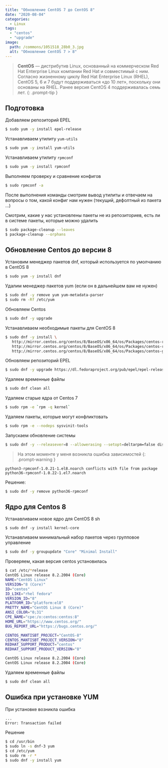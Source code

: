 ```yaml
---
title: "Обновление CentOS 7 до CentOS 8"
date: "2020-08-04"
categories: 
  - Linux
tags: 
  - "centos"
  - "upgrade"
image:
  path: /commons/1051518_28b0_3.jpg
  alt: "Обновление CentOS 7 > 8"
---
```


> **CentOS** — дистрибутив Linux, основанный на коммерческом Red Hat Enterprise Linux компании Red Hat и совместимый с ним. Согласно жизненному циклу Red Hat Enterprise Linux (RHEL), CentOS 5, 6 и 7 будут поддерживаться «до 10 лет», поскольку они основаны на RHEL. Ранее версия CentOS 4 поддерживалась семь лет.
{: .prompt-tip }

## Подготовка

Добавляем репозиторий EPEL

```sh
$ sudo yum -y install epel-release
```

Устанавливаем утилиту `yum-utils`

```sh
$ sudo yum -y install yum-utils
```

Устанавливаем утилиту `rpmconf`

```sh
$ sudo yum -y install rpmconf
```

Выполняем проверку и сравнение конфигов

```sh
$ sudo rpmconf -a
```

После выполнения команды смотрим вывод утилиты и отвечаем на вопросы о том, какой конфиг нам нужен (текущий, дефолтный из пакета …)

Смотрим, какие у нас установлены пакеты не из репозиториев, есть ли в системе пакеты, которые можно удалить

```sh
$ sudo package-cleanup --leaves
$ package-cleanup --orphans
```

## Обновление Centos до версии 8

Установим менеджер пакетов dnf, который используется по умолчанию в CentOS 8

```sh
$ sudo yum -y install dnf
```

Удалим менеджер пакетов yum (если он в дальнейшем вам не нужен)

```sh
$ sudo dnf -y remove yum yum-metadata-parser
$ sudo rm -Rf /etc/yum
```

Обновляем Centos

```sh
$ sudo dnf -y upgrade
```

Устанавливаем необходимые пакеты для CentOS 8

```sh
$ sudo dnf -y install \
   http://mirror.centos.org/centos/8/BaseOS/x86_64/os/Packages/centos-repos-8.2-2.2004.0.1.el8.x86_64.rpm \
   http://mirror.centos.org/centos/8/BaseOS/x86_64/os/Packages/centos-release-8.2-2.2004.0.1.el8.x86_64.rpm \
   http://mirror.centos.org/centos/8/BaseOS/x86_64/os/Packages/centos-gpg-keys-8.2-2.2004.0.1.el8.noarch.rpm
```

Обновляем репозиторий EPEL

```sh
$ sudo dnf -y upgrade https://dl.fedoraproject.org/pub/epel/epel-release-latest-8.noarch.rpm
```

Удаляем временные файлы

```sh
$ sudo dnf clean all
```

Удаляем старые ядра от Centos 7

```sh
$ sudo rpm -e `rpm -q kernel`
```

Удаляем пакеты, которые могут конфликтовать

```sh
$ sudo rpm -e --nodeps sysvinit-tools
```

Запускаем обновление системы

```sh
$ sudo dnf -y --releasever=8 --allowerasing --setopt=deltarpm=false distro-sync
```

> На этом моменте у меня возникла ошибка зависимостей
{: .prompt-warning }

```
python3-rpmconf-1.0.21-1.el8.noarch conflicts with file from package python36-rpmconf-1.0.22-1.el7.noarch
```

Решение:

```sh
$ sudo dnf -y remove python36-rpmconf
```

## Ядро для Centos 8

Устанавливаем новое ядро для CentOS 8
sh
```
$ sudo dnf -y install kernel-core
```

Устанавливаем минимальный набор пакетов через групповое управление

```sh
$ sudo dnf -y groupupdate "Core" "Minimal Install"
```

Проверяем, какая версия centos установилась

```sh
$ cat /etc/*release
CentOS Linux release 8.2.2004 (Core) 
NAME="CentOS Linux"
VERSION="8 (Core)"
ID="centos"
ID_LIKE="rhel fedora"
VERSION_ID="8"
PLATFORM_ID="platform:el8"
PRETTY_NAME="CentOS Linux 8 (Core)"
ANSI_COLOR="0;31"
CPE_NAME="cpe:/o:centos:centos:8"
HOME_URL="https://www.centos.org/"
BUG_REPORT_URL="https://bugs.centos.org/"

CENTOS_MANTISBT_PROJECT="CentOS-8"
CENTOS_MANTISBT_PROJECT_VERSION="8"
REDHAT_SUPPORT_PRODUCT="centos"
REDHAT_SUPPORT_PRODUCT_VERSION="8"

CentOS Linux release 8.2.2004 (Core) 
CentOS Linux release 8.2.2004 (Core) 
```

Удаляем временные файлы

```sh
$ sudo dnf clean all
```

## Ошибка при установке YUM

При установке возникла ошибка

```sh
...
Error: Transaction failed
```

Решение

```sh
$ cd /usr/bin
$ sudo ln -s dnf-3 yum
$ cd /etc/yum
$ sudo rm -r *
$ sudo dnf -y install yum
```

